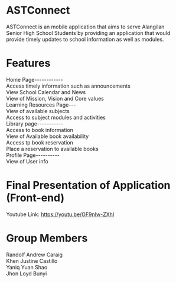 #  ASTConnect
ASTConnect is an mobile application that aims to serve Alangilan<br>
Senior High School Students by providing an application that would<br>
provide timely updates to school information as well as modules.<br>

#  Features
Home Page------------<br>
Access timely information such as announcements<br>
View School Calendar and News<br>
View of Mission, Vision and Core values<br>
Learning Resources Page---<br>
View of available subjects<br>
Access to subject modules and activities<br>
Library page-----------<br>
Access to book information<br>
View of Available book availability<br>
Access tp book reservation<br>
Place a reservation to available books<br>
Profile Page----------<br>
View of User info<br>
# Final Presentation of Application (Front-end)
Youtube Link: https://youtu.be/OF9nIw-ZXhI<br>

#  Group Members
Randolf Andrew Caraig<br>
Khen Justine Castillo<br>
Yaniq Yuan Shao<br>
Jhon Loyd Bunyi<br>

